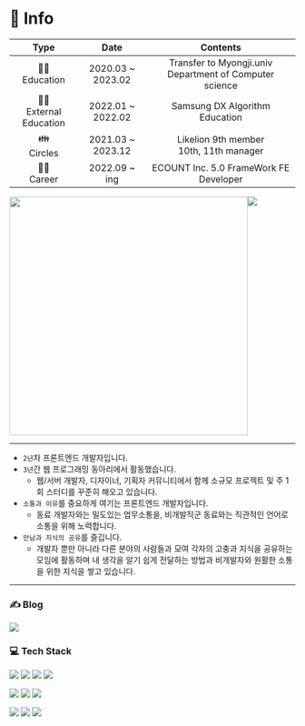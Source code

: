 <div>

# 📸 Info

|Type|Date|Contents|
|:---:|:---:|:---:|
|👨‍🎓<br/>Education|2020.03 ~ 2023.02|Transfer to Myongji.univ Department of Computer science|
|👨‍🏫<br/>External Education|2022.01 ~ 2022.02|Samsung DX Algorithm Education|
|👪<br/>Circles|2021.03 ~ 2023.12|Likelion 9th member <br /> 10th, 11th manager|
|👩‍💻<br/>Career|2022.09 ~ ing|ECOUNT Inc. 5.0 FrameWork FE Developer|

<div style="display: flex;">
  <img src='https://github-readme-stats.vercel.app/api?username=Bhanjo&show_icons=true&theme=radical' style="width: 420px;"/>
  <img src='http://mazassumnida.wtf/api/v2/generate_badge?boj=hanjo1515' />
</div>

<hr />

- `2년`차 프론트엔드 개발자입니다.
- `3년`간 웹 프로그래밍 동아리에서 활동했습니다.
  - 웹/서버 개발자, 디자이너, 기획자 커뮤니티에서 함께 소규모 프로젝트 및 주 1회 스터디를 꾸준히 해오고 있습니다.
- `소통과 이유`를 중요하게 여기는 프론트엔드 개발자입니다.
  - 동료 개발자와는 밀도있는 업무소통을, 비개발직군 동료와는 직관적인 언어로 소통을 위해 노력합니다.
- `만남과 지식의 공유`를 즐깁니다.
  - 개발자 뿐만 아니라 다른 분야의 사람들과 모여 각자의 고충과 지식을 공유하는 모임에 활동하며 내 생각을 알기 쉽게 전달하는 방법과 비개발자와 원활한 소통을 위한 지식을 쌓고 있습니다.

<hr />

### ✍ Blog
<a href="https://blog.naver.com/hanjo1515"><img src="https://img.shields.io/badge/Blog-03C75A?style=flat-square&logo=Naver&logoColor=white"/></a>

### 💻 Tech Stack
<img src="https://img.shields.io/badge/JavaScript-F7DF1E?style=flat-square&logo=JavaScript&logoColor=white"/></a>
<img src="https://img.shields.io/badge/TypeScript-3178C6?style=flat-square&logo=TypeScript&logoColor=white"/></a>
<img src="https://img.shields.io/badge/Python-3766AB?style=flat-square&logo=Python&logoColor=white"/></a>
<img src="https://img.shields.io/badge/JAVA-007396?style=flat-square&logo=JAVA&logoColor=white"/></a>

<img src="https://img.shields.io/badge/React-61DAFB?style=flat-square&logo=React&logoColor=white"/></a>
<img src="https://img.shields.io/badge/Next.js-000000?style=flat-square&logo=Next.js&logoColor=white"/></a>
<img src="https://img.shields.io/badge/Redux-764ABC?style=flat-square&logo=Redux&logoColor=white"/></a>

<img src="https://img.shields.io/badge/Django-092E20?style=flat-square&logo=Django&logoColor=white"/></a>
<img src="https://img.shields.io/badge/Node.js-339933?style=flat-square&logo=Node.js&logoColor=white"/></a>
<img src="https://img.shields.io/badge/MySQL-4479A1?style=flat-square&logo=MySQL&logoColor=white"/></a>

<!-- <img src="https://img.shields.io/badge/쓰고자하는_텍스트-컬러코드?style=flat-square&logo=simpleicons에서_아이콘이름&logoColor=white"/></a> -->
</div>
